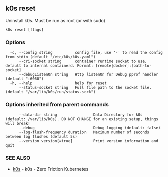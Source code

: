 ## k0s reset

Uninstall k0s. Must be run as root (or with sudo)

```shell
k0s reset [flags]
```

### Options

```shell
  -c, --config string          config file, use '-' to read the config from stdin (default "/etc/k0s/k0s.yaml")
      --cri-socket string      container runtime socket to use, default to internal containerd. Format: [remote|docker]:[path-to-socket]
      --debugListenOn string   Http listenOn for Debug pprof handler (default ":6060")
  -h, --help                   help for reset
      --status-socket string   Full file path to the socket file. (default "/var/lib/k0s/run/status.sock")
```

### Options inherited from parent commands

```shell
      --data-dir string                Data Directory for k0s (default: /var/lib/k0s). DO NOT CHANGE for an existing setup, things will break!
      --debug                          Debug logging (default: false)
      --log-flush-frequency duration   Maximum number of seconds between log flushes (default 5s)
      --version version[=true]         Print version information and quit
```

### SEE ALSO

* [k0s](k0s.md) - k0s - Zero Friction Kubernetes
